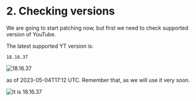# 2. Checking versions

We are going to start patching now, but first we need to check supported version of YouTube.

The latest supported YT version is:

```
18.16.37
```

![18.16.37](https://img.shields.io/badge/Latest%20Supported%20Version-18.16.37-ff0000?style=for-the-badge&logo=youtube)

as of 2023-05-04T17:12 UTC. Remember that, as we will use it very soon.

![It is 18.16.37](https://raster.shields.io/badge/Latest%20Supported%20Version-18.16.37-ff0000?style=for-the-badge&logo=youtube)

